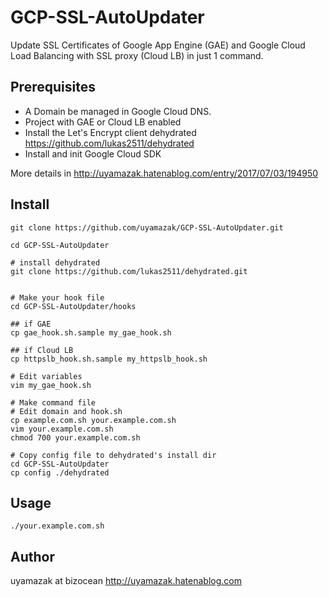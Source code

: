 # GCP-SSL-AutoUpdater
Update SSL Certificates of Google App Engine (GAE) and Google Cloud Load Balancing with SSL proxy (Cloud LB) in just 1 command.

## Prerequisites

- A Domain be managed in Google Cloud DNS.
- Project with GAE or Cloud LB enabled
- Install the Let's Encrypt client dehydrated https://github.com/lukas2511/dehydrated
- Install and init Google Cloud SDK

More details in
http://uyamazak.hatenablog.com/entry/2017/07/03/194950

## Install

```
git clone https://github.com/uyamazak/GCP-SSL-AutoUpdater.git

cd GCP-SSL-AutoUpdater

# install dehydrated
git clone https://github.com/lukas2511/dehydrated.git


# Make your hook file
cd GCP-SSL-AutoUpdater/hooks

## if GAE
cp gae_hook.sh.sample my_gae_hook.sh

## if Cloud LB
cp httpslb_hook.sh.sample my_httpslb_hook.sh

# Edit variables
vim my_gae_hook.sh

# Make command file
# Edit domain and hook.sh 
cp example.com.sh your.example.com.sh
vim your.example.com.sh
chmod 700 your.example.com.sh

# Copy config file to dehydrated's install dir
cd GCP-SSL-AutoUpdater
cp config ./dehydrated
```

## Usage

```
./your.example.com.sh
```

## Author
uyamazak at bizocean
http://uyamazak.hatenablog.com

